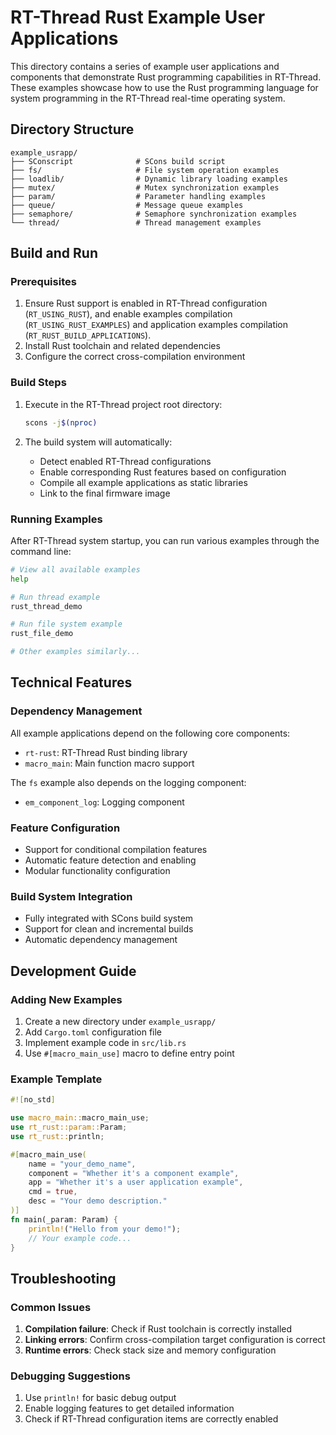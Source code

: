 # RT-Thread Rust Example User Applications

This directory contains a series of example user applications and components that demonstrate Rust programming capabilities in RT-Thread. These examples showcase how to use the Rust programming language for system programming in the RT-Thread real-time operating system.

## Directory Structure

```
example_usrapp/
├── SConscript              # SCons build script
├── fs/                     # File system operation examples
├── loadlib/                # Dynamic library loading examples
├── mutex/                  # Mutex synchronization examples
├── param/                  # Parameter handling examples
├── queue/                  # Message queue examples
├── semaphore/              # Semaphore synchronization examples
└── thread/                 # Thread management examples
```

## Build and Run

### Prerequisites

1. Ensure Rust support is enabled in RT-Thread configuration (`RT_USING_RUST`), and enable examples compilation (`RT_USING_RUST_EXAMPLES`) and application examples compilation (`RT_RUST_BUILD_APPLICATIONS`).
2. Install Rust toolchain and related dependencies
3. Configure the correct cross-compilation environment

### Build Steps

1. Execute in the RT-Thread project root directory:
   ```bash
   scons -j$(nproc)
   ```

2. The build system will automatically:
   - Detect enabled RT-Thread configurations
   - Enable corresponding Rust features based on configuration
   - Compile all example applications as static libraries
   - Link to the final firmware image

### Running Examples

After RT-Thread system startup, you can run various examples through the command line:

```bash
# View all available examples
help

# Run thread example
rust_thread_demo

# Run file system example
rust_file_demo

# Other examples similarly...
```

## Technical Features

### Dependency Management

All example applications depend on the following core components:
- `rt-rust`: RT-Thread Rust binding library
- `macro_main`: Main function macro support

The `fs` example also depends on the logging component:
- `em_component_log`: Logging component

### Feature Configuration

- Support for conditional compilation features
- Automatic feature detection and enabling
- Modular functionality configuration

### Build System Integration

- Fully integrated with SCons build system
- Support for clean and incremental builds
- Automatic dependency management

## Development Guide

### Adding New Examples

1. Create a new directory under `example_usrapp/`
2. Add `Cargo.toml` configuration file
3. Implement example code in `src/lib.rs`
4. Use `#[macro_main_use]` macro to define entry point

### Example Template

```rust
#![no_std]

use macro_main::macro_main_use;
use rt_rust::param::Param;
use rt_rust::println;

#[macro_main_use(
    name = "your_demo_name",
    component = "Whether it's a component example",
    app = "Whether it's a user application example",
    cmd = true,
    desc = "Your demo description."
)]
fn main(_param: Param) {
    println!("Hello from your demo!");
    // Your example code...
}
```

## Troubleshooting

### Common Issues

1. **Compilation failure**: Check if Rust toolchain is correctly installed
2. **Linking errors**: Confirm cross-compilation target configuration is correct
3. **Runtime errors**: Check stack size and memory configuration

### Debugging Suggestions

1. Use `println!` for basic debug output
2. Enable logging features to get detailed information
3. Check if RT-Thread configuration items are correctly enabled